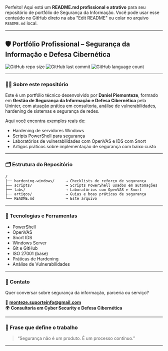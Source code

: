 Perfeito! Aqui está um **README.md profissional e atrativo** para seu repositório de portfólio de Segurança da Informação. Você pode usar esse conteúdo no GitHub direto na aba "Edit README" ou colar no arquivo `README.md` local.

---

## 🛡️ Portfólio Profissional – Segurança da Informação e Defesa Cibernética

![GitHub repo size](https://img.shields.io/github/repo-size/piemonteze/portfolio-cyberseguranca)
![GitHub last commit](https://img.shields.io/github/last-commit/piemonteze/portfolio-cyberseguranca)
![GitHub language count](https://img.shields.io/github/languages/piemonteze/portfolio-cyberseguranca)

---

### 👨‍💻 Sobre este repositório

Este é um portfólio técnico desenvolvido por **Daniel Piemonteze**, formado em **Gestão de Segurança da Informação e Defesa Cibernética** pela Uninter, com atuação prática em consultoria, análise de vulnerabilidades, hardening de sistemas e segurança de redes.

Aqui você encontra exemplos reais de:
- Hardening de servidores Windows
- Scripts PowerShell para segurança
- Laboratórios de vulnerabilidades com OpenVAS e IDS com Snort
- Artigos práticos sobre implementação de segurança com baixo custo

---

### 🗂️ Estrutura do Repositório

```plaintext
/
├── hardening-windows/     → Checklists de reforço de segurança
├── scripts/               → Scripts PowerShell usados em automações
├── labs/                  → Laboratórios com OpenVAS e Snort
├── artigos/               → Guias e boas práticas de segurança
└── README.md              → Este arquivo
```

---

### 🚀 Tecnologias e Ferramentas
- PowerShell
- OpenVAS
- Snort IDS
- Windows Server
- Git e GitHub
- ISO 27001 (base)
- Práticas de Hardening
- Análise de Vulnerabilidades

---

### 📩 Contato

Quer conversar sobre segurança da informação, parceria ou serviço?

📧 **monteze.suporteinfo@gmail.com**  
🌍 **Consultoria em Cyber Security e Defesa Cibernética**

---

### 🧠 Frase que define o trabalho

> “Segurança não é um produto. É um processo contínuo.”

---

